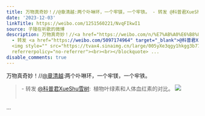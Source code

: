 ```yaml
---
title: 万物真奇妙！//@章清越:两个卟啉环，一个牢镁，一个牢铁。 - 转发 @科普君XueShu雪树:&ensp;植物叶绿素和人体血红素的对比。 [图片]
date: '2023-12-03'
linkTitle: https://weibo.com/1251560221/NvqFIkwI1
source: 子陵在听歌的微博
description: 万物真奇妙！//<a href="https://weibo.com/n/%E7%AB%A0%E6%B8%85%E8%B6%8A">@章清越</a>:两个卟啉环，一个牢镁，一个牢铁。<br><blockquote>
  - 转发 <a href="https://weibo.com/5097174964" target="_blank">@科普君XueShu雪树</a>: 植物叶绿素和人体血红素的对比。
  <img style="" src="https://tvax4.sinaimg.cn/large/005yXe3qgy1hkgg3b774dj60hs0dcjub02.jpg"
  referrerpolicy="no-referrer"><br><br></blockquote> ...
disable_comments: true
---
```

万物真奇妙！//<a href="https://weibo.com/n/%E7%AB%A0%E6%B8%85%E8%B6%8A">@章清越</a>:两个卟啉环，一个牢镁，一个牢铁。<br><blockquote> - 转发 <a href="https://weibo.com/5097174964" target="_blank">@科普君XueShu雪树</a>: 植物叶绿素和人体血红素的对比。 <img style="" src="https://tvax4.sinaimg.cn/large/005yXe3qgy1hkgg3b774dj60hs0dcjub02.jpg" referrerpolicy="no-referrer"><br><br></blockquote> ...